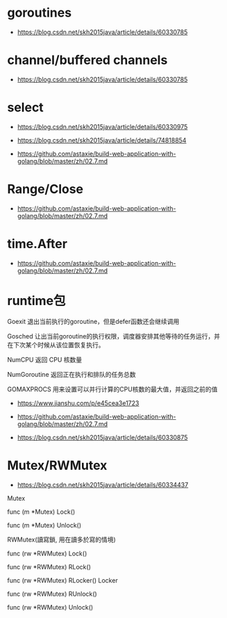
# goroutines

- https://blog.csdn.net/skh2015java/article/details/60330785

# channel/buffered channels

- https://blog.csdn.net/skh2015java/article/details/60330785

# select

- https://blog.csdn.net/skh2015java/article/details/60330975

- https://blog.csdn.net/skh2015java/article/details/74818854

- https://github.com/astaxie/build-web-application-with-golang/blob/master/zh/02.7.md

# Range/Close

- https://github.com/astaxie/build-web-application-with-golang/blob/master/zh/02.7.md
  
# time.After

- https://github.com/astaxie/build-web-application-with-golang/blob/master/zh/02.7.md

# runtime包

Goexit 退出当前执行的goroutine，但是defer函数还会继续调用

Gosched 让出当前goroutine的执行权限，调度器安排其他等待的任务运行，并在下次某个时候从该位置恢复执行。

NumCPU 返回 CPU 核数量

NumGoroutine 返回正在执行和排队的任务总数

GOMAXPROCS 用来设置可以并行计算的CPU核数的最大值，并返回之前的值

- https://www.jianshu.com/p/e45cea3e1723

- https://github.com/astaxie/build-web-application-with-golang/blob/master/zh/02.7.md

- https://blog.csdn.net/skh2015java/article/details/60330875

# Mutex/RWMutex

- https://blog.csdn.net/skh2015java/article/details/60334437

Mutex

func (m *Mutex) Lock()

func (m *Mutex) Unlock()

RWMutex(讀寫鎖, 用在讀多於寫的情境)

func (rw *RWMutex) Lock()

func (rw *RWMutex) RLock()

func (rw *RWMutex) RLocker() Locker

func (rw *RWMutex) RUnlock()

func (rw *RWMutex) Unlock()